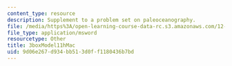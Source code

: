 ```yaml
---
content_type: resource
description: Supplement to a problem set on paleoceanography.
file: /media/https%3A/open-learning-course-data-rc.s3.amazonaws.com/12-740-paleoceanography-spring-2008/9d06e267d934bb513d0ff1180436b7bd_3boxModel11hMac.xls
file_type: application/msword
resourcetype: Other
title: 3boxModel11hMac
uid: 9d06e267-d934-bb51-3d0f-f1180436b7bd
---
```


